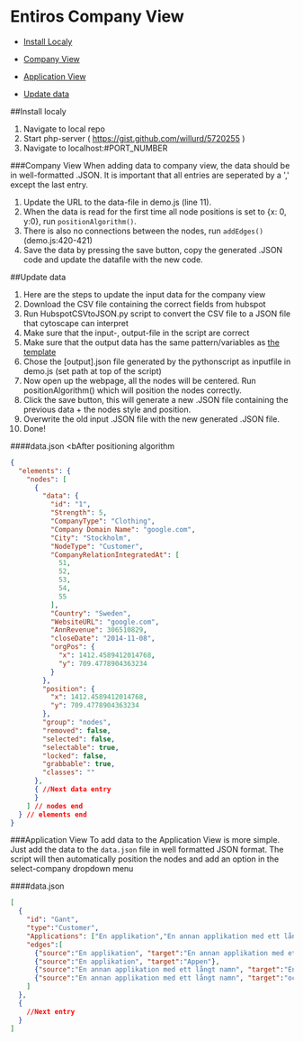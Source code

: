 # Entiros Company View
* <a href=#install-localy> Install Localy </a>
* <a href=#company-view> Company View </a>
* <a href=#application-view> Application View </a>

* <a href=#update-data> Update data </a>

##Install localy
1. Navigate to local repo
2. Start php-server ( https://gist.github.com/willurd/5720255 )
3. Navigate to localhost:#PORT_NUMBER


###Company View
When adding data to company view, the data should be in well-formatted .JSON. It is important that all entries are seperated by a ',' except the last entry.

1. Update the URL to the data-file in demo.js (line 11).
2. When the data is read for the first time all node positions is set to {x: 0, y:0}, run `positionAlgorithm()`.
3. There is also no connections between the nodes, run `addEdges()` (demo.js:420-421)
4. Save the data by pressing the save button, copy the generated .JSON code and update the datafile with the new code.

##Update data
1. Here are the steps to update the input data for the company view
2. Download the CSV file containing the correct fields from hubspot
3. Run HubspotCSVtoJSON.py script to convert the CSV file to a JSON file that cytoscape can interpret
4. Make sure that the input-, output-file in the script are correct
5. Make sure that the output data has the same pattern/variables as <a href=#data.json> the template </a>
6. Chose the [output].json file generated by the pythonscript as inputfile in demo.js (set path at top of the script)
7. Now open up the webpage, all the nodes will be centered. Run positionAlgorithm() which will position the nodes correctly.
8. Click the save button, this will generate a new .JSON file containing the previous data + the nodes style and position.
9. Overwrite the old input .JSON file with the new generated .JSON file.
10. Done!

####data.json
<bAfter positioning algorithm</b>
```JSON
{
  "elements": {
    "nodes": [
      {
        "data": {
          "id": "1",
          "Strength": 5,
          "CompanyType": "Clothing",
          "Company Domain Name": "google.com",
          "City": "Stockholm",
          "NodeType": "Customer",
          "CompanyRelationIntegratedAt": [
            51,
            52,
            53,
            54,
            55
          ],
          "Country": "Sweden",
          "WebsiteURL": "google.com",
          "AnnRevenue": 306510829,
          "closeDate": "2014-11-08",
          "orgPos": {
            "x": 1412.4589412014768,
            "y": 709.4778904363234
          }
        },
        "position": {
          "x": 1412.4589412014768,
          "y": 709.4778904363234
        },
        "group": "nodes",
        "removed": false,
        "selected": false,
        "selectable": true,
        "locked": false,
        "grabbable": true,
        "classes": ""
      },
      { //Next data entry
      }
    ] // nodes end 
  } // elements end
}
```

###Application View
To add data to the Application View is more simple.
Just add the data to the `data.json` file in well formatted JSON format.
The script will then automatically position the nodes and add an option in the select-company dropdown menu

####data.json 
```JSON
[
  {
    "id": "Gant",
    "type":"Customer",
    "Applications": ["En applikation","En annan applikation med ett långt namn","Appen","En till","och en sista"],
    "edges":[
      {"source":"En applikation", "target":"En annan applikation med ett långt namn"},
      {"source":"En applikation", "target":"Appen"},
      {"source":"En annan applikation med ett långt namn", "target":"En till"},
      {"source":"En annan applikation med ett långt namn", "target":"och en sista"}
    ]
  },
  {
    //Next entry
  }
]
```
